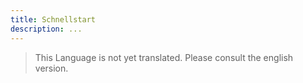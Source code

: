 ```yaml
---
title: Schnellstart
description: ...
---
```


> This Language is not yet translated. Please consult the english version.
